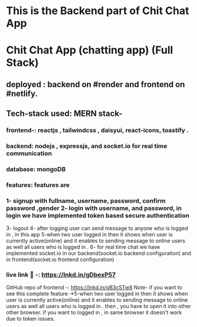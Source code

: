 # This is the Backend part of Chit Chat App 

# Chit Chat App (chatting app) (Full Stack)
## deployed : backend on #render and frontend on #netlify.
## Tech-stack used: MERN stack-
### frontend-: reactjs , tailwindcss , daisyui, react-icons, toastify .
### backend: nodejs , expressjs, and socket.io for real time communication
### database: mongoDB
### features: features are
### 1- signup with fullname, username, password, confirm password ,gender 2- login with username, and password, in login we have implemented token based secure authentication

3- logout 4- after logging user can send message to anyone who is logged in , in this app 5-when two user logged in then it shows when user is currently active(online) and it enables to sending message to online users as well all users who is logged in . 6- for real time chat we have implemented socket.io in our backend(socket.io backend configuration) and in frontend(socket.io frontend configuration)

### live link 🔗 -: https://lnkd.in/gDbexP57
GitHub repo of frontend -: https://lnkd.in/gB3cSTw8
Note- if you want to see this complete feature ->5-when two user logged in then it shows when user is currently active(online) and it enables to sending message to online users as well all users who is logged in . then , you have to open it into other other browser. if you want to logged in , in same browser it doesn't work due to token issues.

